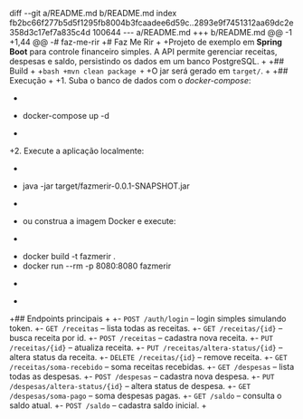 diff --git a/README.md b/README.md
index fb2bc66f277b5d5f1295fb8004b3fcaadee6d59c..2893e9f7451312aa69dc2e358d3c17ef7a835c4d 100644
--- a/README.md
+++ b/README.md
@@ -1 +1,44 @@
-# faz-me-rir
+# Faz Me Rir
+
+Projeto de exemplo em **Spring Boot** para controle financeiro simples. A API permite gerenciar receitas, despesas e saldo, persistindo os dados em um banco PostgreSQL.
+
+## Build
+
+```bash
+mvn clean package
+```
+O jar será gerado em `target/`.
+
+## Execução
+
+1. Suba o banco de dados com o *docker-compose*:
+   ```bash
+   docker-compose up -d
+   ```
+2. Execute a aplicação localmente:
+   ```bash
+   java -jar target/fazmerir-0.0.1-SNAPSHOT.jar
+   ```
+   ou construa a imagem Docker e execute:
+   ```bash
+   docker build -t fazmerir .
+   docker run --rm -p 8080:8080 fazmerir
+   ```
+
+## Endpoints principais
+
+- `POST /auth/login` – login simples simulando token.
+- `GET /receitas` – lista todas as receitas.
+- `GET /receitas/{id}` – busca receita por id.
+- `POST /receitas` – cadastra nova receita.
+- `PUT /receitas/{id}` – atualiza receita.
+- `PUT /receitas/altera-status/{id}` – altera status da receita.
+- `DELETE /receitas/{id}` – remove receita.
+- `GET /receitas/soma-recebido` – soma receitas recebidas.
+- `GET /despesas` – lista todas as despesas.
+- `POST /despesas` – cadastra nova despesa.
+- `PUT /despesas/altera-status/{id}` – altera status de despesa.
+- `GET /despesas/soma-pago` – soma despesas pagas.
+- `GET /saldo` – consulta o saldo atual.
+- `POST /saldo` – cadastra saldo inicial.
+
